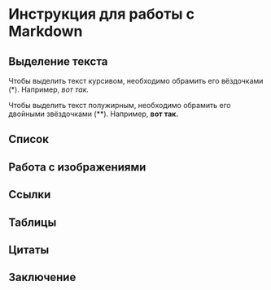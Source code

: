 # Инструкция для работы с Markdown

## Выделение текста

Чтобы выделить текст курсивом, необходимо обрамить его вёздочками (*). Например, *вот так.*

Чтобы выделить текст полужирным, необходимо обрамить его двойными звёздочками (**). Например, **вот так.**

## Список

## Работа с изображениями

## Ссылки

## Таблицы

## Цитаты

## Заключение